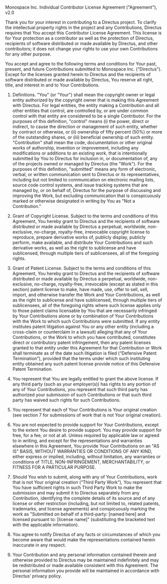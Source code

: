 Monospace Inc. Individual Contributor License Agreement ("Agreement"), v2.0

Thank you for your interest in contributing to a Directus project. To clarify the intellectual property rights in the
project and any Contributions, Directus requires that You accept this Contributor License Agreement. This license is for
Your protection as a contributor as well as the protection of Directus, recipients of software distributed or made
available by Directus, and other contributors; it does not change your rights to use your own Contributions for any
other purpose.

You accept and agree to the following terms and conditions for Your past, present, and future Contributions submitted to
Monospace Inc. ("Directus"). Except for the licenses granted herein to Directus and the recipients of software
distributed or made available by Directus, You reserve all right, title, and interest in and to Your Contributions.

1. Definitions. "You" (or "Your") shall mean the copyright owner or legal entity authorized by the copyright owner that
   is making this Agreement with Directus. For legal entities, the entity making a Contribution and all other entities
   that control, are controlled by, or are under common control with that entity are considered to be a single
   Contributor. For the purposes of this definition, "control" means (i) the power, direct or indirect, to cause the
   direction or management of such entity, whether by contract or otherwise, or (ii) ownership of fifty percent (50%) or
   more of the outstanding shares, or (iii) beneficial ownership of such entity.\
   "Contribution" shall mean the code, documentation or other original works of authorship, invention or improvement, including
   any modifications or additions to an existing work, that is intentionally submitted by You to Directus for inclusion in,
   or documentation of, any of the projects owned or managed by Directus (the "Work"). For the purposes of this definition,
   "submitted" means any form of electronic, verbal, or written communication sent to Directus or its representatives, including
   but not limited to communication on electronic mailing lists, source code control systems, and issue tracking systems
   that are managed by, or on behalf of, Directus for the purpose of discussing and improving the Work, but excluding communication
   that is conspicuously marked or otherwise designated in writing by You as "Not a Contribution."

2. Grant of Copyright License. Subject to the terms and conditions of this Agreement, You hereby grant to Directus and
   the recipients of software distributed or made available by Directus a perpetual, worldwide, non-exclusive,
   no-charge, royalty-free, irrevocable copyright license to reproduce, prepare derivative works of, publicly display,
   publicly perform, make available, and distribute Your Contributions and such derivative works, as well as the right
   to sublicense and have sublicensed, through multiple tiers of sublicensees, all of the foregoing rights.

3. Grant of Patent License. Subject to the terms and conditions of this Agreement, You hereby grant to Directus and the
   recipients of software distributed or made available by Directus a perpetual, worldwide, non-exclusive, no-charge,
   royalty-free, irrevocable (except as stated in this section) patent license to make, have made, use, offer to sell,
   sell, import, and otherwise transfer the Work and Your Contributions, as well as the right to sublicense and have
   sublicensed, through multiple tiers of sublicensees, all of the foregoing rights where such license applies only to
   those patent claims licensable by You that are necessarily infringed by Your Contributions alone or by combination of
   Your Contributions with the Work to which such Contributions were submitted. If any entity institutes patent
   litigation against You or any other entity (including a cross-claim or counterclaim in a lawsuit) alleging that any
   of Your Contributions, or the Work to which you have contributed, constitutes direct or contributory patent
   infringement, then any patent licenses granted to that entity under this Agreement for that Contribution or Work
   shall terminate as of the date such litigation is filed (“Defensive Patent Termination”), provided that the terms
   under which such instituting entity obtained any such patent license provide notice of this Defensive Patent
   Termination.

4. You represent that You are legally entitled to grant the above license. If any third party (such as your employer(s))
   has rights to any portion of any of Your Contributions, you represent that such third party has authorized your
   submission of such Contributions or that such third party has waived such rights for such Contributions.

5. You represent that each of Your Contributions is Your original creation (see section 7 for submissions of work that
   is not Your original creation).

6. You are not expected to provide support for Your Contributions, except to the extent You desire to provide support.
   You may provide support for free, for a fee, or not at all. Unless required by applicable law or agreed to in
   writing, and except for the representations and warranties elsewhere in this Agreement, You provide Your
   Contributions on an "AS IS" BASIS, WITHOUT WARRANTIES OR CONDITIONS OF ANY KIND, either express or implied,
   including, without limitation, any warranties or conditions of TITLE, NON-INFRINGEMENT, MERCHANTABILITY, or FITNESS
   FOR A PARTICULAR PURPOSE.

7. Should You wish to submit, along with any of Your Contributions, work that is not Your original creation (“Third
   Party Work”), You represent that You have sufficient rights in such Third Party Work to make the submission and may
   submit it to Directus separately from any Contribution, identifying the complete details of its source and of any
   license or other restriction (including, but not limited to, related patents, trademarks, and license agreements) and
   conspicuously marking the work as "Submitted on behalf of a third-party: [named here] and licensed pursuant to:
   [license name]" (substituting the bracketed text with the applicable information).

8. You agree to notify Directus of any facts or circumstances of which you become aware that would make the
   representations contained herein inaccurate in any respect.

9. Your Contribution and any personal information contained therein and otherwise provided to Directus may be maintained
   indefinitely and may be redistributed or made available consistent with this Agreement. The personal information you
   provide will be maintained in accordance with Directus’ privacy policy. 
